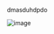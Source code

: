dmasduhdpdo

![image](https://github.com/Etienne-Bolduc/H24_V11_inspirations_BOLDUC/assets/143556889/bd749b6b-93df-452c-b39c-7a4dbaa7cdf5)

